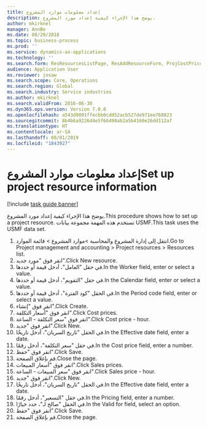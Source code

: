 ```yaml
---
title: إعداد معلومات موارد المشروع
description: يوضح هذا الإجراء كيفية إعداد مورد المشروع.
author: mkirknel
manager: AnnBe
ms.date: 08/29/2018
ms.topic: business-process
ms.prod: ''
ms.service: dynamics-ax-applications
ms.technology: ''
ms.search.form: ResResourcesListPage, ResAddResourceForm, ProjCostPriceHour, ProjSalesPriceHour
audience: Application User
ms.reviewer: josaw
ms.search.scope: Core, Operations
ms.search.region: Global
ms.search.industry: Service industries
ms.author: mkirknel
ms.search.validFrom: 2016-06-30
ms.dyn365.ops.version: Version 7.0.0
ms.openlocfilehash: a543d9091ffecbb0cdd52acb527de971ee768823
ms.sourcegitcommit: 8b4b6a9226d4e5f66498ab2a5b4160e26dd112af
ms.translationtype: HT
ms.contentlocale: ar-SA
ms.lasthandoff: 08/01/2019
ms.locfileid: "1843927"
---
```

# <a name="set-up-project-resource-information"></a><span data-ttu-id="e20ea-103">إعداد معلومات موارد المشروع</span><span class="sxs-lookup"><span data-stu-id="e20ea-103">Set up project resource information</span></span>

[!include [task guide banner](../../includes/task-guide-banner.md)]

<span data-ttu-id="e20ea-104">يوضح هذا الإجراء كيفية إعداد مورد المشروع.</span><span class="sxs-lookup"><span data-stu-id="e20ea-104">This procedure shows how to set up a project resource.</span></span> <span data-ttu-id="e20ea-105">تستخدم هذه المهمة مجموعة بيانات USMF.</span><span class="sxs-lookup"><span data-stu-id="e20ea-105">This task uses the USMF data set.</span></span>

1. <span data-ttu-id="e20ea-106">انتقل إلى إدارة المشروع والمحاسبة >موارد المشروع > قائمة الموارد.</span><span class="sxs-lookup"><span data-stu-id="e20ea-106">Go to Project management and accounting > Project resources > Resources list.</span></span>
2. <span data-ttu-id="e20ea-107">انقر فوق "مورد جديد".</span><span class="sxs-lookup"><span data-stu-id="e20ea-107">Click New resource.</span></span>
3. <span data-ttu-id="e20ea-108">في حقل "العامل"، أدخل قيمة أو حددها.</span><span class="sxs-lookup"><span data-stu-id="e20ea-108">In the Worker field, enter or select a value.</span></span>
4. <span data-ttu-id="e20ea-109">في حقل "التقويم"، أدخل قيمة أو حددها.</span><span class="sxs-lookup"><span data-stu-id="e20ea-109">In the Calendar field, enter or select a value.</span></span>
5. <span data-ttu-id="e20ea-110">في الحقل "كود الفترة‬"، أدخل قيمة أو حددها.</span><span class="sxs-lookup"><span data-stu-id="e20ea-110">In the Period code field, enter or select a value.</span></span>
6. <span data-ttu-id="e20ea-111">انقر فوق "إنشاء".</span><span class="sxs-lookup"><span data-stu-id="e20ea-111">Click Create.</span></span>
7. <span data-ttu-id="e20ea-112">انقر فوق "أسعار التكلفة".</span><span class="sxs-lookup"><span data-stu-id="e20ea-112">Click Cost prices.</span></span>
8. <span data-ttu-id="e20ea-113">انقر فوق "سعر التكلفة - الساعة".</span><span class="sxs-lookup"><span data-stu-id="e20ea-113">Click Cost price - hour.</span></span>
9. <span data-ttu-id="e20ea-114">انقر فوق "جديد".</span><span class="sxs-lookup"><span data-stu-id="e20ea-114">Click New.</span></span>
10. <span data-ttu-id="e20ea-115">في الحقل "تاريخ السريان"، أدخل تاريخًا.</span><span class="sxs-lookup"><span data-stu-id="e20ea-115">In the Effective date field, enter a date.</span></span>
11. <span data-ttu-id="e20ea-116">في حقل "سعر التكلفة"، أدخل رقمًا.</span><span class="sxs-lookup"><span data-stu-id="e20ea-116">In the Cost price field, enter a number.</span></span>
12. <span data-ttu-id="e20ea-117">انقر فوق "حفظ".</span><span class="sxs-lookup"><span data-stu-id="e20ea-117">Click Save.</span></span>
13. <span data-ttu-id="e20ea-118">قم بإغلاق الصفحة.</span><span class="sxs-lookup"><span data-stu-id="e20ea-118">Close the page.</span></span>
14. <span data-ttu-id="e20ea-119">انقر فوق "أسعار المبيعات".</span><span class="sxs-lookup"><span data-stu-id="e20ea-119">Click Sales prices.</span></span>
15. <span data-ttu-id="e20ea-120">انقر فوق "سعر المبيعات - الساعة".</span><span class="sxs-lookup"><span data-stu-id="e20ea-120">Click Sales price - hour.</span></span>
16. <span data-ttu-id="e20ea-121">انقر فوق "جديد".</span><span class="sxs-lookup"><span data-stu-id="e20ea-121">Click New.</span></span>
17. <span data-ttu-id="e20ea-122">في الحقل "تاريخ السريان"، أدخل تاريخًا.</span><span class="sxs-lookup"><span data-stu-id="e20ea-122">In the Effective date field, enter a date.</span></span>
18. <span data-ttu-id="e20ea-123">في حقل "التسعير‬"، أدخل رقمًا.</span><span class="sxs-lookup"><span data-stu-id="e20ea-123">In the Pricing field, enter a number.</span></span>
19. <span data-ttu-id="e20ea-124">في الحقل "صالح لـ"، حدد خيارًا.</span><span class="sxs-lookup"><span data-stu-id="e20ea-124">In the Valid for field, select an option.</span></span>
20. <span data-ttu-id="e20ea-125">انقر فوق "حفظ".</span><span class="sxs-lookup"><span data-stu-id="e20ea-125">Click Save.</span></span>
21. <span data-ttu-id="e20ea-126">قم بإغلاق الصفحة.</span><span class="sxs-lookup"><span data-stu-id="e20ea-126">Close the page.</span></span>

